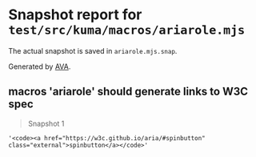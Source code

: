# Snapshot report for `test/src/kuma/macros/ariarole.mjs`

The actual snapshot is saved in `ariarole.mjs.snap`.

Generated by [AVA](https://avajs.dev).

## macros 'ariarole' should generate links to W3C spec

> Snapshot 1

    '<code><a href="https://w3c.github.io/aria/#spinbutton" class="external">spinbutton</a></code>'
